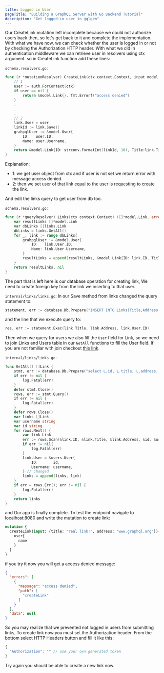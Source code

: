 ```yaml
---
title: Logged in User
pageTitle: "Building a GraphQL Server with Go Backend Tutorial"
description: "Get logged-in user in gqlgen"
---
```


Our CreateLink mutation left incomplete because we could not authorize users back then, so let's get back to it and complete the implementation. With what we have now, we can check whether the user is logged in or not by checking the Authorization HTTP header.
With what we did in authentication middleware we can retrieve user in resolvers using ctx argument. so in CreateLink function add these lines:

<Instruction>

`schema.resolvers.go`:
```go
func (r *mutationResolver) CreateLink(ctx context.Context, input model.NewLink) (*model.Link, error) {
	// 1
	user := auth.ForContext(ctx)
	if user == nil {
		return &model.Link{}, fmt.Errorf("access denied")
	}
	.
	.
	.
	// 2
	link.User = user
	linkId := link.Save()
	grahpqlUser := &model.User{
		ID:   user.ID,
		Name: user.Username,
	}
	return &model.Link{ID: strconv.FormatInt(linkId, 10), Title:link.Title, Address:link.Address, User:grahpqlUser}, nil
}
```

</Instruction>

Explanation:
* 1: we get user object from ctx and if user is not set we return error with message access denied.
* 2: then we set user of that link equal to the user is requesting to create the link.

And edit the links query to get user from db too.

<Instruction>

`schema.resolvers.go`:
```go
func (r *queryResolver) Links(ctx context.Context) ([]*model.Link, error) {
	var resultLinks []*model.Link
	var dbLinks []links.Link
	dbLinks = links.GetAll()
	for _, link := range dbLinks{
		grahpqlUser := &model.User{
			ID:   link.User.ID,
			Name: link.User.Username,
		}
		resultLinks = append(resultLinks, &model.Link{ID: link.ID, Title: link.Title, Address: link.Address, User: grahpqlUser})
	}
	return resultLinks, nil
}
```

</Instruction>

The part that is left here is our database operation for creating link, We need to create foreign key from the link we inserting to that user.

<Instruction>

`internal/links/links.go`:
In our Save method from links changed the query statement to:
```go
statement, err := database.Db.Prepare("INSERT INTO Links(Title,Address, UserID) VALUES(?,?, ?)")
```
and the line that we execute query to:
```go
res, err := statement.Exec(link.Title, link.Address, link.User.ID)
```

</Instruction>

Then when we query for users we also fill the `User` field for Link, so we need to join Links and Users table in our `GetAll` functions to fill the User field.
If you are not familiar with join checkout [this link](https://www.w3schools.com/sql/sql_join_inner.asp).

<Instruction>

`internal/links/links.go`:
```go
func GetAll() []Link {
	stmt, err := database.Db.Prepare("select L.id, L.title, L.address, L.UserID, U.Username from Links L inner join Users U on L.UserID = U.ID") // changed
	if err != nil {
		log.Fatal(err)
	}
	defer stmt.Close()
	rows, err := stmt.Query()
	if err != nil {
		log.Fatal(err)
	}
	defer rows.Close()
	var links []Link
	var username string
	var id string
	for rows.Next() {
		var link Link
		err := rows.Scan(&link.ID, &link.Title, &link.Address, &id, &username) // changed
		if err != nil{
			log.Fatal(err)
		}
		link.User = &users.User{
			ID:       id,
			Username: username,
		} // changed
		links = append(links, link)
	}
	if err = rows.Err(); err != nil {
		log.Fatal(err)
	}
	return links
}
```

</Instruction>

and Our app is finally complete.
To test the endpoint navigate to localhost:8080 and write the mutation to create link:
```graphql
mutation {
  createLink(input: {title: "real link!", address: "www.graphql.org"}){
    user{
      name
    }
  }
}
```
if you try it now you will get a access denied message:
```json
{
  "errors": [
    {
      "message": "access denied",
      "path": [
        "createLink"
      ]
    }
  ],
  "data": null
}
```
So you may realize that we prevented not logged in users from submitting links, To create link now you must set the Authorization header. From the bottom select HTTP Headers button and fill it like this:
```js
{
  "Authorization": "" // use your own generated token
}
```
Try again you should be able to create a new link now.